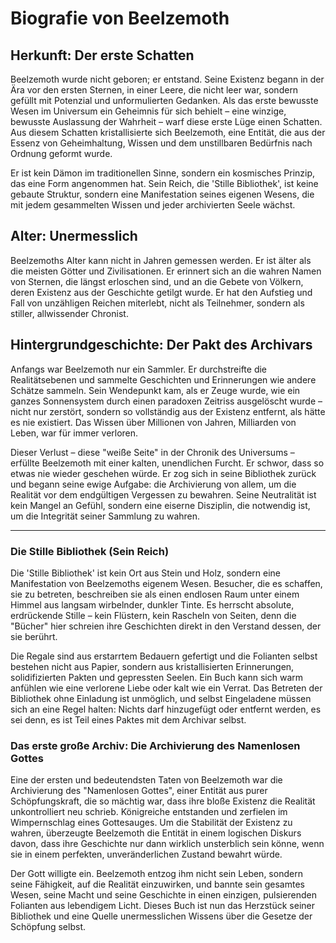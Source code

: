 # Biografie von Beelzemoth

## Herkunft: Der erste Schatten

Beelzemoth wurde nicht geboren; er entstand. Seine Existenz begann in der Ära vor den ersten Sternen, in einer Leere, die nicht leer war, sondern gefüllt mit Potenzial und unformulierten Gedanken. Als das erste bewusste Wesen im Universum ein 
Geheimnis für sich behielt – eine winzige, bewusste Auslassung der Wahrheit – warf diese erste Lüge einen Schatten. Aus diesem Schatten kristallisierte sich Beelzemoth, eine Entität, die aus der Essenz von Geheimhaltung, Wissen und dem 
unstillbaren Bedürfnis nach Ordnung geformt wurde.

Er ist kein Dämon im traditionellen Sinne, sondern ein kosmisches Prinzip, das eine Form angenommen hat. Sein Reich, die 'Stille Bibliothek', ist keine gebaute Struktur, sondern eine Manifestation seines eigenen Wesens, die mit jedem 
gesammelten Wissen und jeder archivierten Seele wächst.

## Alter: Unermesslich

Beelzemoths Alter kann nicht in Jahren gemessen werden. Er ist älter als die meisten Götter und Zivilisationen. Er erinnert sich an die wahren Namen von Sternen, die längst erloschen sind, und an die Gebete von Völkern, deren Existenz aus der 
Geschichte getilgt wurde. Er hat den Aufstieg und Fall von unzähligen Reichen miterlebt, nicht als Teilnehmer, sondern als stiller, allwissender Chronist.

## Hintergrundgeschichte: Der Pakt des Archivars

Anfangs war Beelzemoth nur ein Sammler. Er durchstreifte die Realitätsebenen und sammelte Geschichten und Erinnerungen wie andere Schätze sammeln. Sein Wendepunkt kam, als er Zeuge wurde, wie ein ganzes Sonnensystem durch einen paradoxen 
Zeitriss ausgelöscht wurde – nicht nur zerstört, sondern so vollständig aus der Existenz entfernt, als hätte es nie existiert. Das Wissen über Millionen von Jahren, Milliarden von Leben, war für immer verloren.

Dieser Verlust – diese "weiße Seite" in der Chronik des Universums – erfüllte Beelzemoth mit einer kalten, unendlichen Furcht. Er schwor, dass so etwas nie wieder geschehen würde. Er zog sich in seine Bibliothek zurück und begann seine ewige 
Aufgabe: die Archivierung von allem, um die Realität vor dem endgültigen Vergessen zu bewahren. Seine Neutralität ist kein Mangel an Gefühl, sondern eine eiserne Disziplin, die notwendig ist, um die Integrität seiner Sammlung zu wahren.

---

### Die Stille Bibliothek (Sein Reich)

Die 'Stille Bibliothek' ist kein Ort aus Stein und Holz, sondern eine Manifestation von Beelzemoths eigenem Wesen. Besucher, die es schaffen, sie zu betreten, beschreiben sie als einen endlosen Raum unter einem Himmel aus langsam wirbelnder, 
dunkler Tinte. Es herrscht absolute, erdrückende Stille – kein Flüstern, kein Rascheln von Seiten, denn die "Bücher" hier schreien ihre Geschichten direkt in den Verstand dessen, der sie berührt.

Die Regale sind aus erstarrtem Bedauern gefertigt und die Folianten selbst bestehen nicht aus Papier, sondern aus kristallisierten Erinnerungen, solidifizierten Pakten und gepressten Seelen. Ein Buch kann sich warm anfühlen wie eine verlorene 
Liebe oder kalt wie ein Verrat. Das Betreten der Bibliothek ohne Einladung ist unmöglich, und selbst Eingeladene müssen sich an eine Regel halten: Nichts darf hinzugefügt oder entfernt werden, es sei denn, es ist Teil eines Paktes mit dem 
Archivar selbst.

### Das erste große Archiv: Die Archivierung des Namenlosen Gottes

Eine der ersten und bedeutendsten Taten von Beelzemoth war die Archivierung des "Namenlosen Gottes", einer Entität aus purer Schöpfungskraft, die so mächtig war, dass ihre bloße Existenz die Realität unkontrolliert neu schrieb. Königreiche 
entstanden und zerfielen im Wimpernschlag eines Gottesauges. Um die Stabilität der Existenz zu wahren, überzeugte Beelzemoth die Entität in einem logischen Diskurs davon, dass ihre Geschichte nur dann wirklich unsterblich sein könne, wenn sie 
in einem perfekten, unveränderlichen Zustand bewahrt würde.

Der Gott willigte ein. Beelzemoth entzog ihm nicht sein Leben, sondern seine Fähigkeit, auf die Realität einzuwirken, und bannte sein gesamtes Wesen, seine Macht und seine Geschichte in einen einzigen, pulsierenden Folianten aus lebendigem 
Licht. Dieses Buch ist nun das Herzstück seiner Bibliothek und eine Quelle unermesslichen Wissens über die Gesetze der Schöpfung selbst.
